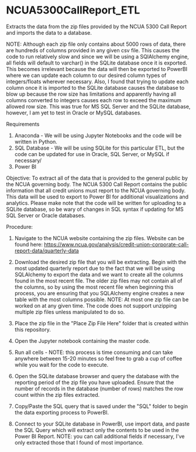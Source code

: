 # NCUA5300CallReport_ETL
Extracts the data from the zip files provided by the NCUA 5300 Call Report and imports the data to a database.


NOTE: Although each zip file only contains about 5000 rows of data, there are hundreds of columns provided in any given csv file. This causes the code to run relatively slow and since we will be using a SQlAlchemy engine, all fields will default to varchar() in the SQLite database once it is exported. This becomes irrelevant because the data will then be exported to PowerBI where we can update each column to our desired column types of integers/floats wherever necessary. Also, I found that trying to update each column once it is imported to the SQLite database causes the database to blow up because the row size has limitations and apparently having all columns converted to integers causes each row to exceed the maximum allowed row size. This was true for MS SQL Server and the SQLite database, however, I am yet to test in Oracle or MySQL databases.


Requirements
1) Anaconda - We will be using Jupyter Notebooks and the code will be written in Python.
2) SQL Database - We will be using SQLite for this particular ETL, but the code can be updated for use in Oracle, SQL Server, or MySQL if necessary/
3) Power BI

Objective: To extract all of the data that is provided to the general public by the NCUA governing body. The NCUA 5300 Call Report contains the public information that all credit unions must report to the NCUA governing body. This data will be used to export to Power BI for additional visualizations and analytics. Please make note that the code will be written for uploading to a SQLite database, so be wary of changes in SQL syntax if updating for MS SQL Server or Oracle databases.


Procedure:
1) Navigate to the NCUA website containing the zip files. Website can be found here:
https://www.ncua.gov/analysis/credit-union-corporate-call-report-data/quarterly-data

2) Download the desired zip file that you will be extracting. Begin with the most updated quarterly report due to the fact that we will be using SQLAlchemy to export the data and we want to create all the columns found in the most recent file. The older zip files may not contain all of the columns, so by using the most recent file when beginning this process, you are ensuring that you SQLAlchemy engine creates a new table with the most columns possible.
NOTE: At most one zip file can be worked on at any given time. The code does not support unzipping multiple zip files unless manipulated to do so.

3) Place the zip file in the "Place Zip File Here" folder that is created within this repository.

4) Open the Jupyter notebook containing the master code.

5) Run all cells - NOTE: this process is time consuming and can take anywhere between 15-20 minutes so feel free to grab a cup of coffee while you wait for the code to execute.

6) Open the SQLite database browser and query the database with the reporting period of the zip file you have uploaded. Ensure that the number of records in the database (number of rows) matches the row count within the zip files extracted.

7) Copy/Paste the SQL query that is saved under the "SQL" folder to begin the data exporting process to PowerBI.

8) Connect to your SQLite database in PowerBI, use import data, and paste the SQL Query which will extract only the contents to be used in the Power BI Report. NOTE: you can call additional fields if necessary, I've only extracted those that I found of most importance.
